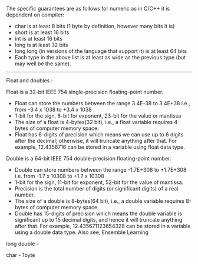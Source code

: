 The specific guarantees are as follows for numeric as in C/C++ it is dependent on compiler:

- char is at least 8 bits (1 byte by definition, however many bits it is)
- short is at least 16 bits
- int is at least 16 bits
- long is at least 32 bits
- long long (in versions of the language that support it) is at least 64 bits
- Each type in the above list is at least as wide as the previous type (but may well be the same).

-------------------

Float and doubles : 

Float is a 32-bit IEEE 754 single-precision floating-point number.

- Float can store the numbers between the range 3.4E-38 to 3.4E+38 i.e., from -3.4 x 1038   to +3.4 x 1038
- 1-bit for the sign, 8-bit for exponent, 23-bit for the value or mantissa
- The size of a float is 4-bytes(32 bit), i.e., a float variable requires 4-bytes of computer memory space.
- Float has 6-digits of precision which means we can use up to 6 digits after the decimal; otherwise, it will truncate anything after that. For example, 12.4356716 can be stored in a variable using float data type.

Double is a 64-bit IEEE 754 double-precision floating-point number.

- Double can store numbers between the range -1.7E+308 to +1.7E+308 i.e. from -1.7 x 10308   to +1.7 x 10308 
- 1-bit for the sign, 11-bit for exponent, 52-bit for the value of mantissa.
- Precision is the total number of digits (or significant digits) of a real number.
- The size of a double is 8-bytes(64 bit), i.e., a double variable requires 8-bytes of computer memory space.
- Double has 15-digits of precision which means the double variable is significant up to 15 decimal digits, and hence it will truncate anything after that.  For example, 12.435671123654328 can be stored in a variable using a double data type.
Also see, Ensemble Learning


long double - 


char - 1byte
